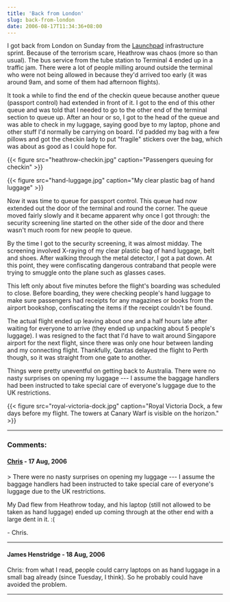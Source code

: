 ```yaml
---
title: 'Back from London'
slug: back-from-london
date: 2006-08-17T11:34:36+08:00
---
```


I got back from London on Sunday from the
[Launchpad](https://launchpad.net/) infrastructure sprint. Because of
the terrorism scare, Heathrow was chaos (more so than usual). The bus
service from the tube station to Terminal 4 ended up in a traffic jam.
There were a lot of people milling around outside the terminal who were
not being allowed in because they\'d arrived too early (it was around
9am, and some of them had afternoon flights).

It took a while to find the end of the checkin queue because another
queue (passport control) had extended in front of it. I got to the end
of this other queue and was told that I needed to go to the other end of
the terminal section to queue up. After an hour or so, I got to the head
of the queue and was able to check in my luggage, saying good bye to my
laptop, phone and other stuff I\'d normally be carrying on board. I\'d
padded my bag with a few pillows and got the checkin lady to put
\"fragile\" stickers over the bag, which was about as good as I could
hope for.

{{< figure src="heathrow-checkin.jpg"
        caption="Passengers queuing for checkin" >}}

{{< figure src="hand-luggage.jpg"
        caption="My clear plastic bag of hand luggage" >}}

Now it was time to queue for passport control. This queue had now
extended out the door of the terminal and round the corner. The queue
moved fairly slowly and it became apparent why once I got through: the
security screening line started on the other side of the door and there
wasn\'t much room for new people to queue.

By the time I got to the security screening, it was almost midday. The
screening involved X-raying of my clear plastic bag of hand luggage,
belt and shoes. After walking through the metal detector, I got a pat
down. At this point, they were confiscating dangerous contraband that
people were trying to smuggle onto the plane such as glasses cases.

This left only about five minutes before the flight\'s boarding was
scheduled to close. Before boarding, they were checking people\'s hand
luggage to make sure passengers had receipts for any magazines or books
from the airport bookshop, confiscating the items if the receipt
couldn\'t be found.

The actual flight ended up leaving about one and a half hours late after
waiting for everyone to arrive (they ended up unpacking about 5
people\'s luggage). I was resigned to the fact that I\'d have to wait
around Singapore airport for the next flight, since there was only one
hour between landing and my connecting flight. Thankfully, Qantas
delayed the flight to Perth though, so it was straight from one gate to
another.

Things were pretty uneventful on getting back to Australia. There were
no nasty surprises on opening my luggage --- I assume the baggage
handlers had been instructed to take special care of everyone\'s luggage
due to the UK restrictions.

{{< figure src="royal-victoria-dock.jpg"
        caption="Royal Victoria Dock, a few days before my flight. The towers at Canary Warf is visible on the horizon." >}}

---
### Comments:
#### [Chris](http://blog.printf.net/) - <time datetime="2006-08-17 17:56:20">17 Aug, 2006</time>

\> There were no nasty surprises on opening my luggage --- I assume the
baggage handlers had been instructed to take special care of everyone\'s
luggage due to the UK restrictions.

My Dad flew from Heathrow today, and his laptop (still not allowed to be
taken as hand luggage) ended up coming through at the other end with a
large dent in it. :(

\- Chris.

---
#### James Henstridge - <time datetime="2006-08-18 19:01:31">18 Aug, 2006</time>

Chris: from what I read, people could carry laptops on as hand luggage
in a small bag already (since Tuesday, I think). So he probably could
have avoided the problem.

---
